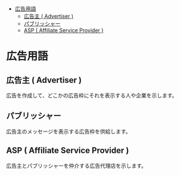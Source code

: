 - [広告用語](#広告用語)
  - [広告主 ( Advertiser )](#広告主--advertiser-)
  - [パブリッシャー](#パブリッシャー)
  - [ASP ( Affiliate Service Provider )](#asp--affiliate-service-provider-)


# 広告用語

## 広告主 ( Advertiser )

広告を作成して、どこかの広告枠にそれを表示する人や企業を示します。


## パブリッシャー

広告主のメッセージを表示する広告枠を供給します。


## ASP ( Affiliate Service Provider )

広告主とパブリッシャーを仲介する広告代理店を示します。




